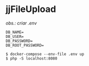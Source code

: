 # jjFileUpload

_obs.: criar .env_

```
DB_NAME=
DB_USER=
DB_PASSWORD=
DB_ROOT_PASSWORD=
```

```
$ docker-compose --env-file .env up
$ php -S localhost:8080
```